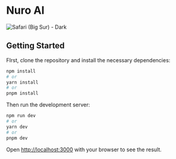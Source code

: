 # Nuro AI

![Safari (Big Sur) - Dark](https://github.com/TheHamzaDev/Nuro-AI/assets/143728239/06537cac-ebc6-438d-81e3-dee6b7f6d4ad)

## Getting Started

FIrst, clone the repository and install the necessary dependencies:

```bash
npm install
# or
yarn install
# or
pnpm install
```

Then run the development server:

```bash
npm run dev
# or
yarn dev
# or
pnpm dev
```

Open [http://localhost:3000](http://localhost:3000) with your browser to see the result.


